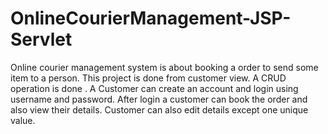 # OnlineCourierManagement-JSP-Servlet

Online courier management system is about booking a order to send some item to a person. This project is done from customer view. A CRUD operation is done . A Customer can create an account and login using username and password. After login a customer can book the order and also view their details. Customer can also edit details except one unique value.
